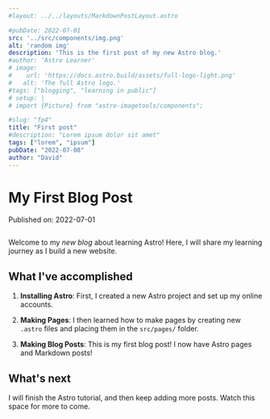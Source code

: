 ```yaml
---
#layout: ../../layouts/MarkdownPostLayout.astro

#pubDate: 2022-07-01
src: '../src/components/img.png'
alt: 'random img'
description: 'This is the first post of my new Astro blog.'
#author: 'Astro Learner'
# image:
#    url: 'https://docs.astro.build/assets/full-logo-light.png'
#   alt: 'The full Astro logo.'
#tags: ["blogging", "learning in public"]
# setup: |
# import {Picture} from "astro-imagetools/components";

#slug: "fp4"
title: "First post"
#description: "Lorem ipsum dolor sit amet"
tags: ["lorem", "ipsum"]
pubDate: "2022-07-08"
author: "David"
---
```

# My First Blog Post

Published on: 2022-07-01


<img src='../../src/components/img.png' alt = "">

Welcome to my _new blog_ about learning Astro! Here, I will share my learning journey as I build a new website.

## What I've accomplished

1. **Installing Astro**: First, I created a new Astro project and set up my online accounts.

2. **Making Pages**: I then learned how to make pages by creating new `.astro` files and placing them in the `src/pages/` folder.

3. **Making Blog Posts**: This is my first blog post! I now have Astro pages and Markdown posts!

## What's next

I will finish the Astro tutorial, and then keep adding more posts. Watch this space for more to come.